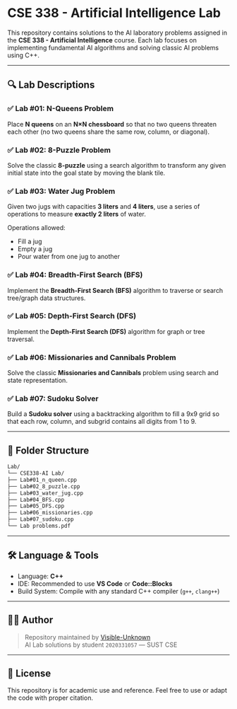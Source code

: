 # CSE 338 - Artificial Intelligence Lab

This repository contains solutions to the AI laboratory problems assigned in the **CSE 338 - Artificial Intelligence** course. Each lab focuses on implementing fundamental AI algorithms and solving classic AI problems using C++.

---

## 🔍 Lab Descriptions

### ✅ Lab #01: N-Queens Problem
Place **N queens** on an **N×N chessboard** so that no two queens threaten each other (no two queens share the same row, column, or diagonal).

### ✅ Lab #02: 8-Puzzle Problem
Solve the classic **8-puzzle** using a search algorithm to transform any given initial state into the goal state by moving the blank tile.

### ✅ Lab #03: Water Jug Problem
Given two jugs with capacities **3 liters** and **4 liters**, use a series of operations to measure **exactly 2 liters** of water.

Operations allowed:
- Fill a jug
- Empty a jug
- Pour water from one jug to another

### ✅ Lab #04: Breadth-First Search (BFS)
Implement the **Breadth-First Search (BFS)** algorithm to traverse or search tree/graph data structures.

### ✅ Lab #05: Depth-First Search (DFS)
Implement the **Depth-First Search (DFS)** algorithm for graph or tree traversal.

### ✅ Lab #06: Missionaries and Cannibals Problem
Solve the classic **Missionaries and Cannibals** problem using search and state representation.

### ✅ Lab #07: Sudoku Solver
Build a **Sudoku solver** using a backtracking algorithm to fill a 9x9 grid so that each row, column, and subgrid contains all digits from 1 to 9.

---

## 📂 Folder Structure
```txt
Lab/
└── CSE338-AI Lab/
├── Lab#01_n_queen.cpp
├── Lab#02_8_puzzle.cpp
├── Lab#03_water_jug.cpp
├── Lab#04_BFS.cpp
├── Lab#05_DFS.cpp
├── Lab#06_missionaries.cpp
├── Lab#07_sudoku.cpp
└── Lab problems.pdf
```
---

## 🛠️ Language & Tools

- Language: **C++**
- IDE: Recommended to use **VS Code** or **Code::Blocks**
- Build System: Compile with any standard C++ compiler (`g++`, `clang++`)

---

## 👨‍💻 Author

> Repository maintained by [Visible-Unknown](https://github.com/Visible-Unknown)  
> AI Lab solutions by student `2020331057` — SUST CSE

---

## 📄 License

This repository is for academic use and reference. Feel free to use or adapt the code with proper citation.


